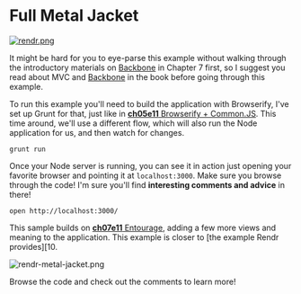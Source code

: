 # Full Metal Jacket

[![rendr.png][1]][8]

It might be hard for you to eye-parse this example without walking through the introductory materials on [Backbone][2] in Chapter 7 first, so I suggest you read about MVC and [Backbone][2] in the book before going through this example.

To run this example you'll need to build the application with Browserify, I've set up Grunt for that, just like in [**ch05e11** Browserify + Common.JS][4]. This time around, we'll use a different flow, which will also run the Node application for us, and then watch for changes.

```shell
grunt run
```

Once your Node server is running, you can see it in action just opening your favorite browser and pointing it at `localhost:3000`. Make sure you browse through the code! I'm sure you'll find **interesting comments and advice** in there!

```shell
open http://localhost:3000/
```

This sample builds on [**ch07e11** Entourage][9], adding a few more views and meaning to the application. This example is closer to [the example Rendr provides][10.

![rendr-metal-jacket.png][7]

Browse the code and check out the comments to learn more!

[1]: https://raw.github.com/bevacqua/buildfirst/master/images/rendr.png
[2]: http://backbonejs.org/ "Backbone.js MVC Framework"
[3]: http://browserify.org/
[4]: https://github.com/bevacqua/buildfirst/tree/master/ch05/11_browserify-cjs
[5]: http://mustache.github.io/
[6]: https://github.com/bevacqua/buildfirst/tree/master/ch07/09_item-editing
[7]: https://raw.github.com/bevacqua/buildfirst/master/images/rendr-metal-jacket.png
[8]: https://github.com/rendrjs/rendr
[9]: https://github.com/bevacqua/buildfirst/tree/master/ch07/11_entourage
[10]: https://github.com/rendrjs/rendr/tree/master/examples/00_simple
